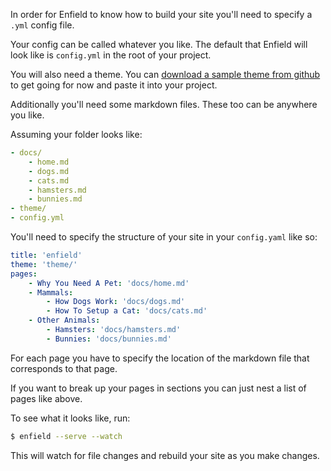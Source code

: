 In order for Enfield to know how to build your site you'll need to specify a `.yml` config file.

Your config can be called whatever you like. The default that Enfield will look like is `config.yml` in the root of your project.

You will also need a theme. You can [download a sample theme from github](TODO) to get going for now and paste it into your project.

Additionally you'll need some markdown files. These too can be anywhere you like.

Assuming your folder looks like:
```yaml
- docs/
    - home.md
    - dogs.md
    - cats.md
    - hamsters.md
    - bunnies.md
- theme/
- config.yml
```

You'll need to specify the structure of your site in your `config.yaml` like so:
```yaml
title: 'enfield'
theme: 'theme/'
pages:
    - Why You Need A Pet: 'docs/home.md'
    - Mammals:
        - How Dogs Work: 'docs/dogs.md'
        - How To Setup a Cat: 'docs/cats.md'
    - Other Animals:
        - Hamsters: 'docs/hamsters.md'
        - Bunnies: 'docs/bunnies.md'
```
For each page you have to specify the location of the markdown file that corresponds to that page.

If you want to break up your pages in sections you can just nest a list of pages like above.

To see what it looks like, run:
```bash
$ enfield --serve --watch
```
This will watch for file changes and rebuild your site as you make changes.
